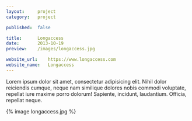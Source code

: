 ```yaml
---
layout:     project
category:   project

published:  false

title:      Longaccess
date:       2013-10-19
preview:    /images/longaccess.jpg

website_url:    https://www.longaccess.com
website_name:   Longaccess
---
```

Lorem ipsum dolor sit amet, consectetur adipisicing elit. Nihil dolor reiciendis cumque, neque nam similique dolores nobis commodi voluptate, repellat iure maxime porro dolorum! Sapiente, incidunt, laudantium. Officia, repellat neque.

{% image longaccess.jpg %}